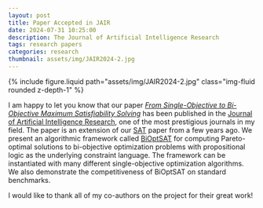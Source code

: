 ```yaml
---
layout: post
title: Paper Accepted in JAIR
date: 2024-07-31 10:25:00
description: The Journal of Artificial Intelligence Research
tags: research papers
categories: research
thumbnail: assets/img/JAIR2024-2.jpg
---
```


<div class="row mt-3">
    <div class="col-sm mt-3 mt-md-0">
        {% include figure.liquid path="assets/img/JAIR2024-2.jpg" class="img-fluid rounded z-depth-1" %}
    </div>
</div>

I am happy to let you know that our paper [_From Single-Objective to Bi-Objective Maximum Satisfiability Solving_](https://jair.org/index.php/jair/article/view/15333) has been published in the [Journal of Artificial Intelligence Research](https://www.jair.org/index.php/jair), one of the most prestigious journals in my field. The paper is an extension of our [SAT](https://drops.dagstuhl.de/entities/document/10.4230/LIPIcs.SAT.2022.12) paper from a few years ago. We present an algorithmic framework called [BiOptSAT](https://bitbucket.org/coreo-group/cgss2/src/abstcg/) for computing Pareto-optimal solutions to bi-objective optimization problems with propositional logic as the underlying constraint language. The framework can be instantiated with many different single-objective optimization algorithms. We also demonstrate the competitiveness of BiOptSAT on standard benchmarks.

I would like to thank all of my co-authors on the project for their great work!
